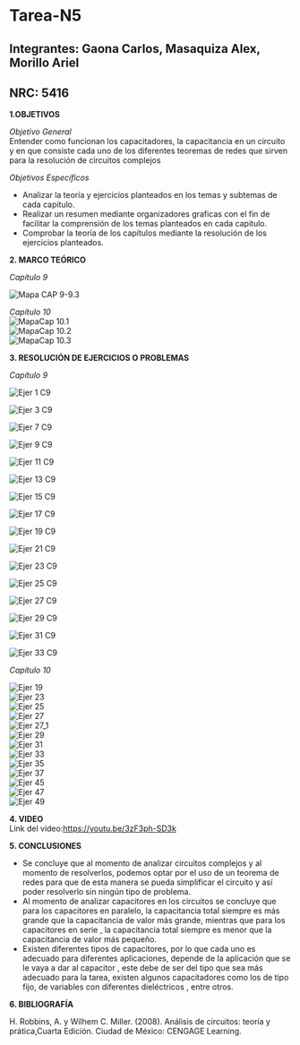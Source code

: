 # Tarea-N5
## Integrantes: Gaona Carlos, Masaquiza Alex, Morillo Ariel
## NRC: 5416

**1.OBJETIVOS**

_Objetivo General_     
Entender como funcionan los capacitadores, la capacitancia en un circuito y  en que consiste cada uno de los diferentes teoremas de redes que sirven para la resolución de circuitos complejos  

_Objetivos Específicos_        
* Analizar la teoría y ejercicios planteados en los temas y subtemas de cada capitulo.     
* Realizar un resumen mediante organizadores graficas con el fin de facilitar la comprensión de los temas planteados en cada capitulo.       
* Comprobar la teoría de los capítulos mediante la resolución de los ejercicios planteados.         

**2. MARCO TEÓRICO**

_Capítulo 9_

![Mapa CAP 9-9.3](https://github.com/AlexMP98/Tarea-N-5/blob/main/Imagenes/Fun.C%20Tarea%205%20resumen%20cap%209.jpg)

_Capítulo 10_        
![MapaCap 10.1](https://github.com/AlexMP98/Tarea-N-5/blob/main/Imagenes/MapaCap10.png)       
![MapaCap 10.2](https://github.com/AlexMP98/Tarea-N-5/blob/main/Imagenes/MapaCap10_2.png)        
![MapaCap 10.3](https://github.com/AlexMP98/Tarea-N-5/blob/main/Imagenes/MapaCap10_3.png) 


**3. RESOLUCIÓN DE EJERCICIOS O PROBLEMAS**

_Capítulo 9_

![Ejer 1 C9](https://github.com/AlexMP98/Tarea-N-5/blob/main/Imagenes/Ejer%201.png)

![Ejer 3 C9](https://github.com/AlexMP98/Tarea-N-5/blob/main/Imagenes/Ejer%203.png)

![Ejer 7 C9](https://github.com/AlexMP98/Tarea-N-5/blob/main/Imagenes/Ejer%207.png)

![Ejer 9 C9](https://github.com/AlexMP98/Tarea-N-5/blob/main/Imagenes/Ejer%209.png)

![Ejer 11 C9](https://github.com/AlexMP98/Tarea-N-5/blob/main/Imagenes/Ejer%2011.png)

![Ejer 13 C9](https://github.com/AlexMP98/Tarea-N-5/blob/main/Imagenes/Ejer%2013.png)

![Ejer 15 C9](https://github.com/AlexMP98/Tarea-N-5/blob/main/Imagenes/Ejer%2015.png)

![Ejer 17 C9](https://github.com/AlexMP98/Tarea-N-5/blob/main/Imagenes/Ejer%2017.png)

![Ejer 19 C9](https://github.com/AlexMP98/Tarea-N-5/blob/main/Imagenes/Ejer%2019.png)

![Ejer 21 C9](https://github.com/AlexMP98/Tarea-N-5/blob/main/Imagenes/Ejer%2021.png)

![Ejer 23 C9](https://github.com/AlexMP98/Tarea-N-5/blob/main/Imagenes/Ejer%2023.png)

![Ejer 25 C9](https://github.com/AlexMP98/Tarea-N-5/blob/main/Imagenes/Ejer%2025.png)

![Ejer 27 C9](https://github.com/AlexMP98/Tarea-N-5/blob/main/Imagenes/Ejer%2027.png)

![Ejer 29 C9](https://github.com/AlexMP98/Tarea-N-5/blob/main/Imagenes/Ejer%2029.png)

![Ejer 31 C9](https://github.com/AlexMP98/Tarea-N-5/blob/main/Imagenes/Ejer%2031.png)

![Ejer 33 C9](https://github.com/AlexMP98/Tarea-N-5/blob/main/Imagenes/Ejer%2033.png)






_Capítulo 10_       


![Ejer 19](https://github.com/AlexMP98/Tarea-N-5/blob/main/Imagenes/19.png)        
![Ejer 23](https://github.com/AlexMP98/Tarea-N-5/blob/main/Imagenes/23.png)       
![Ejer 25](https://github.com/AlexMP98/Tarea-N-5/blob/main/Imagenes/25.png)      
![Ejer 27](https://github.com/AlexMP98/Tarea-N-5/blob/main/Imagenes/27.png)     
![Ejer 27_1](https://github.com/AlexMP98/Tarea-N-5/blob/main/Imagenes/27_1.png)       
![Ejer 29](https://github.com/AlexMP98/Tarea-N-5/blob/main/Imagenes/29.png)         
![Ejer 31](https://github.com/AlexMP98/Tarea-N-5/blob/main/Imagenes/31.png)       
![Ejer 33](https://github.com/AlexMP98/Tarea-N-5/blob/main/Imagenes/33.png)        
![Ejer 35](https://github.com/AlexMP98/Tarea-N-5/blob/main/Imagenes/35.png)        
![Ejer 37](https://github.com/AlexMP98/Tarea-N-5/blob/main/Imagenes/37.png)         
![Ejer 45](https://github.com/AlexMP98/Tarea-N-5/blob/main/Imagenes/45.png)        
![Ejer 47](https://github.com/AlexMP98/Tarea-N-5/blob/main/Imagenes/47.png)       
![Ejer 49](https://github.com/AlexMP98/Tarea-N-5/blob/main/Imagenes/49.png)


**4. VIDEO**    
Link del video:https://youtu.be/3zF3ph-SD3k  

**5. CONCLUSIONES**       
* Se concluye que al momento de analizar circuitos complejos y al momento de resolverlos, podemos optar por el uso de un teorema de redes para que de esta manera se pueda simplificar el circuito y así poder resolverlo sin ningún tipo de problema.    
* Al momento de analizar capacitores en los circuitos se concluye que para los capacitores en paralelo, la capacitancia total siempre es más grande que la capacitancia de valor más grande, mientras que para los capacitores en serie , la capacitancia total siempre es menor que la capacitancia de valor más pequeño.
* Existen diferentes tipos de capacitores, por lo que cada uno es adecuado para diferentes aplicaciones, depende de la aplicación que se le vaya a dar al capacitor , este debe de ser del tipo que sea más adecuado para la tarea, existen algunos capacitadores como los de tipo fijo, de variables con diferentes dieléctricos , entre otros.

**6. BIBLIOGRAFÍA**       

H. Robbins, A. y Wilhem C. Miller. (2008). Análisis de circuitos: teoría y prática,Cuarta Edición. Ciudad de México: CENGAGE Learning.

